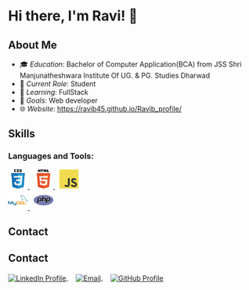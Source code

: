 # Hi there, I'm Ravi! 👋


## About Me
- 🎓 *Education*: Bachelor of Computer Application(BCA) from JSS Shri Manjunatheshwara Institute Of UG. & PG. Studies Dharwad
- 💼 *Current Role*: Student
- 🌱 *Learning*: FullStack 
- 🎯 *Goals*: Web developer
- 🌐 *Website*: https://ravib45.github.io/Ravib_profile/


## Skills
<h3 align="left">Languages and Tools:</h3>
<p align="left"> <a href="https://www.w3schools.com/css/" target="_blank" rel="noreferrer"> <img src="https://raw.githubusercontent.com/devicons/devicon/master/icons/css3/css3-original-wordmark.svg" alt="css3" width="40" height="40"/> </a> &nbsp <a href="https://www.w3.org/html/" target="_blank" rel="noreferrer"> <img src="https://raw.githubusercontent.com/devicons/devicon/master/icons/html5/html5-original-wordmark.svg" alt="html5" width="40" height="40"/> </a> &nbsp <a href="https://developer.mozilla.org/en-US/docs/Web/JavaScript" target="_blank" rel="noreferrer"> <img src="https://raw.githubusercontent.com/devicons/devicon/master/icons/javascript/javascript-original.svg" alt="javascript" width="40" height="40"/> </a><br> <a href="https://www.mysql.com/" target="_blank" rel="noreferrer"> <img src="https://raw.githubusercontent.com/devicons/devicon/master/icons/mysql/mysql-original-wordmark.svg" alt="mysql" width="40" height="40"/> </a>&nbsp <a href="https://www.php.net" target="_blank" rel="noreferrer"> <img src="https://raw.githubusercontent.com/devicons/devicon/master/icons/php/php-original.svg" alt="php" width="40" height="40"/> </a> </p>


## Contact
## Contact
<p align="left">
  <!-- LinkedIn -->
  <a href="https://linkedin.com/in/ravibarker/" target="_blank">
    <img align="center" src="https://raw.githubusercontent.com/rahuldkjain/github-profile-readme-generator/master/src/images/icons/Social/linked-in-alt.svg" alt="LinkedIn Profile" height="30" width="40" />
  </a>&nbsp &nbsp
  <!-- Email -->
 <a href="mailto:ravibarker45@gmail.com" target="_blank">
    <img align="center" src="https://upload.wikimedia.org/wikipedia/commons/e/ec/Circle-icons-mail.svg" alt="Email" height="30" width="40" />
  </a>&nbsp &nbsp
  <!-- GitHub -->
  <a href="https://github.com/Ravib45" target="_blank">
    <img align="center" src="https://raw.githubusercontent.com/rahuldkjain/github-profile-readme-generator/master/src/images/icons/Social/github.svg" alt="GitHub Profile" height="30" width="40" />
  </a>
</p>

